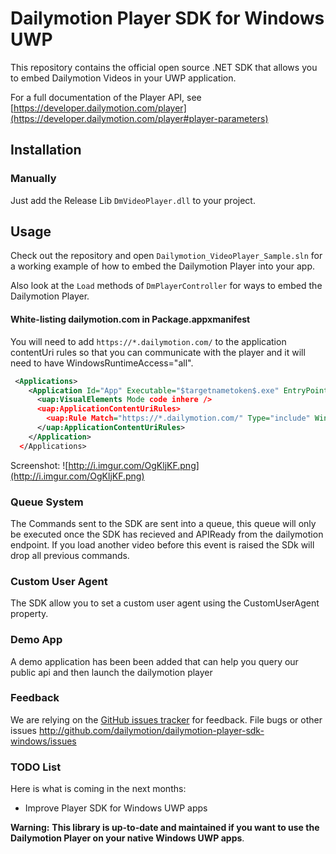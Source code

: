 # Dailymotion Player SDK for Windows UWP

This repository contains the official open source .NET SDK that allows you to embed Dailymotion Videos in your UWP application.

For a full documentation of the Player API, see [https://developer.dailymotion.com/player](https://developer.dailymotion.com/player#player-parameters)

## Installation

### Manually

Just add the Release Lib `DmVideoPlayer.dll` to your project.

## Usage

Check out the repository and open `Dailymotion_VideoPlayer_Sample.sln` for a working example of how to embed the Dailymotion Player into your app.

Also look at the `Load` methods of `DmPlayerController` for ways to embed the Dailymotion Player.

#### White-listing dailymotion.com in Package.appxmanifest

You will need to add `https://*.dailymotion.com/` to the application contentUri rules so that you can communicate with the player and it will need to have WindowsRuntimeAccess="all".

``` xml
 <Applications>
    <Application Id="App" Executable="$targetnametoken$.exe" EntryPoint="MyApp.App">
      <uap:VisualElements Mode code inhere />
      <uap:ApplicationContentUriRules>
        <uap:Rule Match="https://*.dailymotion.com/" Type="include" WindowsRuntimeAccess="all" />
      </uap:ApplicationContentUriRules>
    </Application>
  </Applications>
```
Screenshot:
![http://i.imgur.com/OgKljKF.png](http://i.imgur.com/OgKljKF.png)

 ### Queue System
 
 The Commands sent to the SDK are sent into a queue, this queue will only be executed once the SDK has recieved and APIReady from the dailymotion endpoint.  If you load another video before this event is raised the SDk will drop all previous commands.
 
 
 ### Custom User Agent 
 
 The SDK allow you to set a custom user agent using the CustomUserAgent property.
 
 ### Demo App

A demo application has been been added that can help you query our public api and then launch the dailymotion player 


 ### Feedback

We are relying on the [GitHub issues tracker](issues) for feedback. File bugs or other issues http://github.com/dailymotion/dailymotion-player-sdk-windows/issues

### TODO List

Here is what is coming in the next months:

- Improve Player SDK for Windows UWP apps

**Warning:** **This library is up-to-date and maintained if you want to use the Dailymotion Player on your native Windows UWP apps**.
